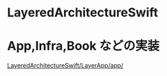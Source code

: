 # LayeredArchitectureSwift

# App,Infra,Book などの実装
[LayeredArchitectureSwift/LayerApp/app/](LayerApp/app/)
